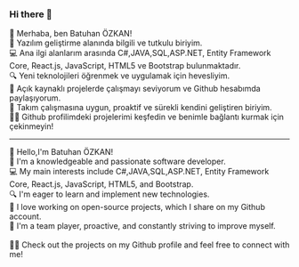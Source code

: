 ### Hi there 👋
👋 Merhaba, ben Batuhan ÖZKAN! </br>
🚀 Yazılım geliştirme alanında bilgili ve tutkulu biriyim. </br>
💻 Ana ilgi alanlarım arasında C#,JAVA,SQL,ASP.NET, Entity Framework Core, React.js, JavaScript, HTML5 ve Bootstrap bulunmaktadır.</br>
🔍 Yeni teknolojileri öğrenmek ve uygulamak için hevesliyim. </br>
🌟 Açık kaynaklı projelerde çalışmayı seviyorum ve Github hesabımda paylaşıyorum. </br>
🤝 Takım çalışmasına uygun, proaktif ve sürekli kendini geliştiren biriyim. </br>
👨‍💻 Github profilimdeki projelerimi keşfedin ve benimle bağlantı kurmak için çekinmeyin!</br>
<hr>
👋 Hello,I'm Batuhan ÖZKAN! </br>
🚀 I'm a knowledgeable and passionate software developer. </br>
💻 My main interests include C#,JAVA,SQL,ASP.NET, Entity Framework Core, React.js, JavaScript, HTML5, and Bootstrap.</br>
🔍 I'm eager to learn and implement new technologies. </br>
🌟 I love working on open-source projects, which I share on my Github account. </br>
🤝 I'm a team player, proactive, and constantly striving to improve myself. </br></br>
👨‍💻 Check out the projects on my Github profile and feel free to connect with me!</br>


